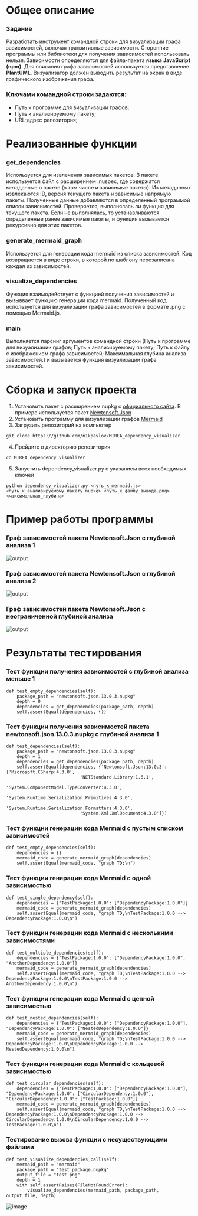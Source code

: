 # Общее описание
### Задание
Разработать инструмент командной строки для визуализации графа зависимостей, включая транзитивные зависимости. Сторонние программы или библиотеки для получения зависимостей использовать нельзя. Зависимости определяются для файла-пакета **языка JavaScript (npm)**. Для описания графа зависимостей используется представление **PlantUML**. Визуализатор должен выводить результат на экран в виде графического изображения графа.
### Ключами командной строки задаются:
- Путь к программе для визуализации графов;
- Путь к анализируемому пакету;
-  URL-адрес репозитория;
# Реализованные функции
### get_dependencies
Используется для извлечения зависимых пакетов. В пакете используется файл с расширением .nuspec, где содержатся метаданные о пакете (в том числе и зависимые пакеты). Из метаданных извлекаются ID, версия текущего пакета и зависимые напрямую пакеты. Полученные данные добавляются в определенный программой список зависимостей. Проверяется, выполнялась ли функция для текущего пакета. Если не выполнялась, то устанавливаются определенные ранее зависимые пакеты, и функция вызывается рекурсивно для этих пакетов.
### generate_mermaid_graph
Используется для генерации кода mermaid из списка зависимостей. Код возвращается в виде строки, в которой по шаблону перезаписана каждая из зависимостей.
### visualize_dependencies
Функция взаимодействует с функцией получения зависимостей и вызыввает функцию генерации кода mermaid. Полученный код используется для визуализации графа зависимостей в формате .png с помощью Mermaid.js.
### main
Выполняется парсинг аргументов командной строки (Путь к программе для визуализации графов; Путь к анализируемому пакету; Путь к файлу с изображением графа зависимостей; Максимальная глубина анализа зависимостей.) и вызывается функция визуализации графа зависимостей.
# Сборка и запуск проекта
1. Установить пакет с расширением nupkg с [официального сайта](https://www.nuget.org/packages). В примере используется пакет [Newtonsoft.Json](https://www.nuget.org/packages/Newtonsoft.Json/#readme-body-tab)
2. Установить программу для визуализации графов [Mermaid](https://mermaid.js.org/)
3. Загрузить репозиторий на компьютер
```
git clone https://github.com/n1kpavlov/MIREA_dependency_visualizer
```
4. Прейдите в директорию репозитория
```
cd MIREA_dependency_visualizer
```
5. Запустить dependency_visualizer.py с указанием всех необходимых ключей
```
python dependency_visualizer.py <путь_к_mermaid.js> <путь_к_анализируемому_пакету.nupkg> <путь_к_файлу_вывода.png> <максимальная_глубина>
```
# Пример работы программы
### Граф зависимостей пакета Newtonsoft.Json с глубиной анализа 1
![output](https://github.com/user-attachments/assets/850ad660-7dff-4d92-8c07-d9e0f679bf24)
### Граф зависимостей пакета Newtonsoft.Json с глубиной анализа 2
![output](https://github.com/user-attachments/assets/95259622-ce49-4ac6-a56a-eefd2742abe4)
### Граф зависимостей пакета Newtonsoft.Json с неограниченной глубиной анализа
![output](https://github.com/user-attachments/assets/c7949dff-abc3-4d79-ab11-d1b0fb17034f)
# Результаты тестирования
### Тест функции получения зависимостей с глубиной анализа меньше 1
```
def test_empty_dependencies(self):
    package_path = "newtonsoft.json.13.0.3.nupkg"
    depth = 0
    dependencies = get_dependencies(package_path, depth)
    self.assertEqual(dependencies, {})
```
### Тест функции получения зависимостей пакета newtonsoft.json.13.0.3.nupkg с глубиной анализа 1
```
def test_dependencies(self):
    package_path = "newtonsoft.json.13.0.3.nupkg"
    depth = 1
    dependencies = get_dependencies(package_path, depth)
    self.assertEqual(dependencies, {'Newtonsoft.Json:13.0.3': ['Microsoft.CSharp:4.3.0',
                            'NETStandard.Library:1.6.1',
                            'System.ComponentModel.TypeConverter:4.3.0',
                            'System.Runtime.Serialization.Primitives:4.3.0',
                            'System.Runtime.Serialization.Formatters:4.3.0',
                            'System.Xml.XmlDocument:4.3.0']})
```
### Тест функции генерации кода Mermaid с пустым списком зависимостей
```
def test_empty_dependencies(self):
    dependencies = {}
    mermaid_code = generate_mermaid_graph(dependencies)
    self.assertEqual(mermaid_code, "graph TD;\n")
```
### Тест функции генерации кода Mermaid с одной зависимостью
```
def test_single_dependency(self):
    dependencies = {"TestPackage:1.0.0": ["DependencyPackage:1.0.0"]}
    mermaid_code = generate_mermaid_graph(dependencies)
    self.assertEqual(mermaid_code, "graph TD;\nTestPackage:1.0.0 --> DependencyPackage:1.0.0\n")
```
### Тест функции генерации кода Mermaid с несколькими зависимостями
```
def test_multiple_dependencies(self):
    dependencies = {"TestPackage:1.0.0": ["DependencyPackage:1.0.0", "AnotherDependency:1.0.0"]}
    mermaid_code = generate_mermaid_graph(dependencies)
    self.assertEqual(mermaid_code, "graph TD;\nTestPackage:1.0.0 --> DependencyPackage:1.0.0\nTestPackage:1.0.0 --> AnotherDependency:1.0.0\n")
```
### Тест функции генерации кода Mermaid с цепной зависимостью
```
def test_nested_dependencies(self):
    dependencies = {"TestPackage:1.0.0": ["DependencyPackage:1.0.0"], "DependencyPackage:1.0.0": ["NestedDependency:1.0.0"]}
    mermaid_code = generate_mermaid_graph(dependencies)
    self.assertEqual(mermaid_code, "graph TD;\nTestPackage:1.0.0 --> DependencyPackage:1.0.0\nDependencyPackage:1.0.0 --> NestedDependency:1.0.0\n")
```
### Тест функции генерации кода Mermaid с кольцевой зависимостью
```
def test_circular_dependencies(self):
    dependencies = {"TestPackage:1.0.0": ["DependencyPackage:1.0.0"], "DependencyPackage:1.0.0": ["CircularDependency:1.0.0"], "CircularDependency:1.0.0": ["TestPackage:1.0.0"]}
    mermaid_code = generate_mermaid_graph(dependencies)
    self.assertEqual(mermaid_code, "graph TD;\nTestPackage:1.0.0 --> DependencyPackage:1.0.0\nDependencyPackage:1.0.0 --> CircularDependency:1.0.0\nCircularDependency:1.0.0 --> TestPackage:1.0.0\n")
```
### Тестирование вызова функции с несуществующими файлами
```
def test_visualize_dependencies_call(self):
    mermaid_path = "mermaid"
    package_path = "test_package.nupkg"
    output_file = "test.png"
    depth = 1
    with self.assertRaises(FileNotFoundError):
        visualize_dependencies(mermaid_path, package_path, output_file, depth)
```
![image](https://github.com/user-attachments/assets/08078101-ca57-4820-b2f3-29bd2570d11c)
